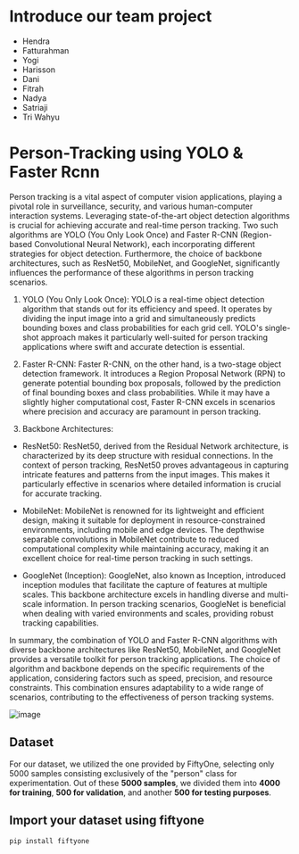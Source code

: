 # Introduce our team project
- Hendra
- Fatturahman
- Yogi
- Harisson
- Dani
- Fitrah
- Nadya
- Satriaji
- Tri Wahyu
  

# Person-Tracking using YOLO & Faster Rcnn

Person tracking is a vital aspect of computer vision applications, playing a pivotal role in surveillance, security, and various human-computer interaction systems. Leveraging state-of-the-art object detection algorithms is crucial for achieving accurate and real-time person tracking. Two such algorithms are YOLO (You Only Look Once) and Faster R-CNN (Region-based Convolutional Neural Network), each incorporating different strategies for object detection. Furthermore, the choice of backbone architectures, such as ResNet50, MobileNet, and GoogleNet, significantly influences the performance of these algorithms in person tracking scenarios.

1. YOLO (You Only Look Once):
YOLO is a real-time object detection algorithm that stands out for its efficiency and speed. It operates by dividing the input image into a grid and simultaneously predicts bounding boxes and class probabilities for each grid cell. YOLO's single-shot approach makes it particularly well-suited for person tracking applications where swift and accurate detection is essential.

2. Faster R-CNN:
Faster R-CNN, on the other hand, is a two-stage object detection framework. It introduces a Region Proposal Network (RPN) to generate potential bounding box proposals, followed by the prediction of final bounding boxes and class probabilities. While it may have a slightly higher computational cost, Faster R-CNN excels in scenarios where precision and accuracy are paramount in person tracking.

3. Backbone Architectures:

- ResNet50:
ResNet50, derived from the Residual Network architecture, is characterized by its deep structure with residual connections. In the context of person tracking, ResNet50 proves advantageous in capturing intricate features and patterns from the input images. This makes it particularly effective in scenarios where detailed information is crucial for accurate tracking.

- MobileNet:
MobileNet is renowned for its lightweight and efficient design, making it suitable for deployment in resource-constrained environments, including mobile and edge devices. The depthwise separable convolutions in MobileNet contribute to reduced computational complexity while maintaining accuracy, making it an excellent choice for real-time person tracking in such settings.

- GoogleNet (Inception):
GoogleNet, also known as Inception, introduced inception modules that facilitate the capture of features at multiple scales. This backbone architecture excels in handling diverse and multi-scale information. In person tracking scenarios, GoogleNet is beneficial when dealing with varied environments and scales, providing robust tracking capabilities.

In summary, the combination of YOLO and Faster R-CNN algorithms with diverse backbone architectures like ResNet50, MobileNet, and GoogleNet provides a versatile toolkit for person tracking applications. The choice of algorithm and backbone depends on the specific requirements of the application, considering factors such as speed, precision, and resource constraints. This combination ensures adaptability to a wide range of scenarios, contributing to the effectiveness of person tracking systems.

![image](https://github.com/Fitrah-just/Person-Tracking/assets/84637046/99fc2f60-a2c4-4ebd-9ae5-e970d88db676)


## Dataset
For our dataset, we utilized the one provided by FiftyOne, selecting only 5000 samples consisting exclusively of the "person" class for experimentation. 
Out of these **5000 samples**, we divided them into **4000 for training**, **500 for validation**, and another **500 for testing purposes**.

## Import your dataset using fiftyone
```
pip install fiftyone

```

